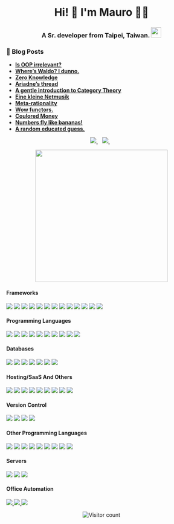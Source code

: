 <h1 align='center'>
  Hi! 👋 I'm Mauro 👨‍💻
</h1>

<h3 align='center'>
  A Sr. developer from Taipei, Taiwan. <img src="https://user-images.githubusercontent.com/5679180/79618120-0daffb80-80be-11ea-819e-d2b0fa904d07.gif" width="27px">
</h3>

### 📙 Blog Posts

<!--START_SECTION:feed-->
- **[Is OOP irrelevant?](https://janmaru.medium.com/is-oop-irrelevant-13a253c3344b)**
- **[Where’s Waldo? I dunno.](https://levelup.gitconnected.com/wheres-waldo-i-dunno-b259bea64c95)**
- **[Zero Knowledge](https://levelup.gitconnected.com/zero-knowledge-3be24e62ad06)**
- **[Ariadne’s thread](https://janmaru.medium.com/ariadnes-thread-cdb6ce08c8a)**
- **[A gentle introduction to Category Theory](https://janmaru.medium.com/a-gentle-introduction-to-category-theory-9be2de49880c)**
- **[Eine kleine Netmusik](https://janmaru.medium.com/dot-net-core-category-772b4301c8b1)**
- **[Meta-rationality](https://janmaru.medium.com/meta-rationality-5e639fa795b1)**
- **[Wow functors.](https://janmaru.medium.com/wow-functors-bf5102405a5b)**
- **[Coulored Money](https://levelup.gitconnected.com/coulored-money-ef6fb7403ab4)**
- **[Numbers fly like bananas!](https://janmaru.medium.com/numbers-fly-like-bananas-7bf816ee2382)**
- **[A random educated guess.](https://www.linkedin.com/pulse/random-educated-guess-mauro-ghiani/)**
<!--END_SECTION:feed-->

<p align='center'>  
  <a href="https://www.linkedin.com/in/mauro-ghiani-46010543/">
    <img src="https://img.shields.io/badge/linkedin-%230077B5.svg?&style=for-the-badge&logo=linkedin&logoColor=white" />
  </a>&nbsp;&nbsp;
  <a href="https://twitter.com/loddity">
    <img src="https://img.shields.io/badge/twitter-%23E4405F.svg?&style=for-the-badge&logo=instagram&logoColor=white" />        
  </a>&nbsp;&nbsp;
</p>
 

<p align="center">
  <a href="#"><img src="https://github-readme-stats.vercel.app/api?username=janmaru&show_icons=true&count_private=true&theme=dark" width="350"></a>
</p>

<p align="center"> 
<h4>Frameworks</h4> 
<a href="#"><img src="https://img.shields.io/badge/dotnet-net%23239120.svg?&style=for-the-badge&logo=dot-net&logoColor=white" /></a> 
<a href="#"><img src="https://img.shields.io/badge/express.js%20-%23404d59.svg?&style=for-the-badge"/></a> 
<a href="#"><img src="https://img.shields.io/badge/node.js%20-%2343853D.svg?&style=for-the-badge&logo=node.js&logoColor=white"/></a>
<a href="#"><img src="https://img.shields.io/badge/react%20-%2320232a.svg?&style=for-the-badge&logo=react&logoColor=%2361DAFB"/></a>
<a href="#"><img src="https://img.shields.io/badge/react_native%20-%2320232a.svg?&style=for-the-badge&logo=react&logoColor=%2361DAFB"/></a>
<a href="#"><img src="https://img.shields.io/badge/vuejs%20-%2335495e.svg?&style=for-the-badge&logo=vue.js&logoColor=%234FC08D"/></a>
<a href="#"><img src="https://img.shields.io/badge/angular%20-%23DD0031.svg?&style=for-the-badge&logo=angular&logoColor=white"/></a>
<a href="#"><img src="https://img.shields.io/badge/angular.js%20-%23E23237.svg?&style=for-the-badge&logo=angularjs&logoColor=white"/></a>
<a href="#"><img src="https://img.shields.io/badge/bootstrap%20-%23563D7C.svg?&style=for-the-badge&logo=bootstrap&logoColor=white"/></a>
<a href="#"><img src="https://img.shields.io/badge/material%20ui%20-%230081CB.svg?&style=for-the-badge&logo=material-ui&logoColor=white"/></a>
<a href="#"><img src="https://img.shields.io/badge/jquery%20-%230769AD.svg?&style=for-the-badge&logo=jquery&logoColor=white"/></a>
<a href="#"><img src="https://img.shields.io/badge/rails%20-%23CC0000.svg?&style=for-the-badge&logo=ruby-on-rails&logoColor=white"/></a>
<a href="#"><img src="https://img.shields.io/badge/Flutter%20-%2302569B.svg?&style=for-the-badge&logo=Flutter&logoColor=white" /></a>
</p>


<p align="center"> 
<h4>Programming Languages</h4>
<a href="#"><img src="https://img.shields.io/badge/c%20sharp-%23239120.svg?&style=for-the-badge&logo=c%20sharp&logoColor=white" /></a> 
<a href="#"><img src="https://img.shields.io/badge/typescript%20-%23007ACC.svg?&style=for-the-badge&logo=typescript&logoColor=white"/></a>
<a href="#"><img src="https://img.shields.io/badge/javascript-%23F7DF1E.svg?&style=for-the-badge&logo=javascript&logoColor=black" /></a>  
<a href="#"><img src="https://img.shields.io/badge/python%20-%2314354C.svg?&style=for-the-badge&logo=python&logoColor=white"/></a> 
<a href="#"><img src="https://img.shields.io/badge/css3-%231572B6.svg?style=for-the-badge&logo=css3&logoColor=white"/></a> 
<a href="#"><img src="https://img.shields.io/badge/Fortran-%23734F96.svg?style=for-the-badge&logo=fortran&logoColor=white"/></a> 
<a href="#"><img src="https://img.shields.io/badge/-GraphQL-E10098?style=for-the-badge&logo=graphql&logoColor=white"/></a> 
<a href="#"><img src="https://img.shields.io/badge/html5-%23E34F26.svg?style=for-the-badge&logo=html5&logoColor=white"/></a> 
<a href="#"><img src="https://img.shields.io/badge/php-%23777BB4.svg?style=for-the-badge&logo=php&logoColor=white"/></a> 
<a href="#"><img src="https://img.shields.io/badge/scala-%23DC322F.svg?style=for-the-badge&logo=scala&logoColor=white"/></a>  
</p>

<p align="center"> 
<h4>Databases</h4>
<a href="#"><img src="https://img.shields.io/badge/mysql-%2300f.svg?&style=for-the-badge&logo=mysql&logoColor=white"/></a>
<a href="#"><img src ="https://img.shields.io/badge/postgres-%23316192.svg?&style=for-the-badge&logo=postgresql&logoColor=white"/></a>
<a href="#"><img src ="https://img.shields.io/badge/MongoDB-%234ea94b.svg?&style=for-the-badge&logo=mongodb&logoColor=white"/></a>
<a href="#"><img src ="https://img.shields.io/badge/sqlite-%2307405e.svg?&style=for-the-badge&logo=sqlite&logoColor=white"/></a>
<a href="#"><img src ="https://img.shields.io/badge/oracle%20-%23F00000.svg?&style=for-the-badge&logo=oracle&logoColor=white" /></a>
<a href="#"><img src="https://img.shields.io/badge/Microsoft%20SQL%20Server-CC2927?logo=microsoft-sql-server&logoColor=white&style=for-the-badge"/></a>
<a href="#"><img src="https://img.shields.io/badge/redis-%23DD0031.svg?style=for-the-badge&logo=redis&logoColor=white"/></a> 
</p>


<p align="center"> 
<h4>Hosting/SaaS And Others</h4>
<a href="#"><img src="https://img.shields.io/badge/AWS%20-%23FF9900.svg?&style=for-the-badge&logo=amazon-aws&logoColor=white"/></a>
<a href="#"><img src="https://img.shields.io/badge/Google%20Cloud%20-%234285F4.svg?&style=for-the-badge&logo=google-cloud&logoColor=white"/></a>
<a href="#"><img src="https://img.shields.io/badge/azure%20-%230072C6.svg?&style=for-the-badge&logo=azure-devops&logoColor=white"/></a>
<a href="#"><img src="https://img.shields.io/badge/heroku%20-%23430098.svg?&style=for-the-badge&logo=heroku&logoColor=white"/></a>
<a href="#"><img src="https://img.shields.io/badge/DigitalOcean-%230167ff.svg?&style=for-the-badge&logo=digitalOcean&logoColor=white"/></a>
<a href="#"><img src="https://img.shields.io/badge/firebase%20-%23039BE5.svg?&style=for-the-badge&logo=firebase"/></a>
<a href="#"><img src="https://img.shields.io/badge/docker%20-%230db7ed.svg?&style=for-the-badge&logo=docker&logoColor=white"/></a>
<a href="#"><img src="https://img.shields.io/badge/vagrant%20-%231563FF.svg?&style=for-the-badge&logo=vagrant&logoColor=white"/></a>
<a href="#"><img src="https://img.shields.io/badge/Jupyter%20-%23F37626.svg?&style=for-the-badge&logo=Jupyter&logoColor=white" /></a>
</p>

<p align="center"> 
<h4>Version Control</h4>
<a href="#"><img src="https://img.shields.io/badge/git%20-%23F05033.svg?&style=for-the-badge&logo=git&logoColor=white"/></a>
<a href="#"><img src="https://img.shields.io/badge/gitlab%20-%23181717.svg?&style=for-the-badge&logo=gitlab&logoColor=white"/></a>
<a href="#"><img src="https://img.shields.io/badge/github%20-%23121011.svg?&style=for-the-badge&logo=github&logoColor=white"/></a>
<a href="#"><img src="https://img.shields.io/badge/bitbucket%20-%230047B3.svg?&style=for-the-badge&logo=bitbucket&logoColor=white"/></a>
</p>
 
<p align="center">
<h4>Other Programming Languages</h4>
<a href="#"><img src="https://img.shields.io/badge/java-%23ED8B00.svg?&style=for-the-badge&logo=java&logoColor=white"/></a>
<a href="#"><img src="https://img.shields.io/badge/php-%23777BB4.svg?&style=for-the-badge&logo=php&logoColor=white"/></a>
<a href="#"><img src="https://img.shields.io/badge/ruby-%23CC342D.svg?&style=for-the-badge&logo=ruby&logoColor=white"/></a>
<a href="#"><img src="https://img.shields.io/badge/scala%20-%23DC322F.svg?&style=for-the-badge&logo=scala&logoColor=white"/></a>
<a href="#"><img src="https://img.shields.io/badge/dart-%230175C2.svg?&style=for-the-badge&logo=dart&logoColor=white"/></a>
<a href="#"><img src="https://img.shields.io/badge/markdown-%23000000.svg?&style=for-the-badge&logo=markdown&logoColor=white"/></a>
<a href="#"><img src="https://img.shields.io/badge/css-%23239120.svg?&style=for-the-badge&logo=css3&logoColor=white" /></a>
<a href="#"><img src="https://img.shields.io/badge/html-%23239120.svg?&style=for-the-badge&logo=html5&logoColor=white" /></a> 
<a href="#"><img src="https://img.shields.io/badge/html5%20-%23E34F26.svg?&style=for-the-badge&logo=html5&logoColor=white"/></a>  
</p>

<p align="center">
<h4>Servers</h4>
<a href="#"><img src="https://img.shields.io/badge/apache%20-%23D42029.svg?&style=for-the-badge&logo=apache&logoColor=white"/></a> 
<a href="#"><img src="https://img.shields.io/badge/nginx%20-%23009639.svg?&style=for-the-badge&logo=nginx&logoColor=white"/></a> 
<a href="#"><img src="https://img.shields.io/badge/jenkins%20-%232C5263.svg?&style=for-the-badge&logo=jenkins&logoColor=white"/></a> 
</p>

<p align="center"> 
<h4>Office Automation</h4>
<a href="#"><img src="https://img.shields.io/badge/Microsoft%20Excel-217346?logo=microsoft-excel&logoColor=white&style=for-the-badge"/> </a>
<a href="#"><img src="https://img.shields.io/badge/Microsoft%20PowerPoint-B7472A?logo=microsoft-powerpoint&logoColor=white&style=for-the-badge"/> </a>
<a href="#"><img src="https://img.shields.io/badge/Microsoft%20Office-D83B01?logo=microsoft-office&logoColor=white&style=for-the-badge"/></a>
</p>

<p align="center">
  <img alt="Visitor count" src="https://profile-counter.glitch.me/janmaru/count.svg" style="display: inline-block; margin: auto;" />  
</p>
